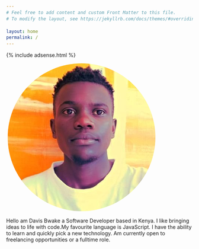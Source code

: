 ```yaml
---
# Feel free to add content and custom Front Matter to this file.
# To modify the layout, see https://jekyllrb.com/docs/themes/#overriding-theme-defaults

layout: home
permalink: /
---
```

{% include adsense.html %} 

![]()
<img src="./assets/myimage.jpg" alt="Davis Bwake png"
	title="Davis Bwake Image" style = "border-radius:50%"/>

Hello am Davis Bwake a Software Developer based in Kenya.
I like bringing ideas to life with code.My favourite language is JavaScript.
I have the ability to learn and quickly pick a new technology.
Am currently open to freelancing opportunities or a fulltime role.